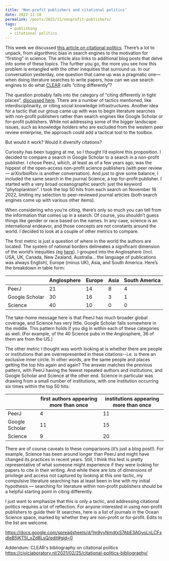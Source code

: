 ```yaml
---
title: 'Non-profit publishers and citational politics'
date: 2022-11-18
permalink: /posts/2022/11/nonprofit-publishers/
tags:
  - publishing
  - citational politics
---
```



This week we discussed [this article on citational politics](https://civiclaboratory.nl/citational-politics/). There’s a lot to unpack, from algorithmic bias in search engines to the motivation for “firsting” in science. The article also links to additional blog posts that delve into some of these topics. The further you go, the more you see how this problem is entangled with the other inequities that surround us. In our conversation yesterday, one question that came up was a pragmatic one— when doing literature searches to write papers, how can we use search engines to do what [CLEAR](https://civiclaboratory.nl) calls “citing differently”?

The question probably falls into the category of “citing differently in tight places”, [discussed here](https://civiclaboratory.nl/2022/03/02/citational-politics-in-tight-places/). There are a number of tactics mentioned, like interdisciplinarity, or citing social knowledge infrastructures. Another idea for a tactic that our group came up with was to begin literature searches with non-profit publishers rather than search engines like Google Scholar or for-profit publishers. While not addressing some of the bigger landscape issues, such as knowledge holders who are excluded from the western peer review enterprise, the approach could add a tactical tool to the toolbox.

But would it work? Would it diversify citations?

Curiosity has been tugging at me, so I thought I’d explore this proposition. I decided to compare a search in Google Scholar to a search in a non-profit publisher. I chose PeerJ, which, at least as of a few years ago, was the hippest of the open-access non-profit science publishers (with peer review — arXiv/bioRxiv is another conversation). And just to give some balance, I included the same search in the journal Science, a top for-profit publisher. I started with a very broad oceanographic search: just the keyword “phytoplankton”. I took the top 50 hits from each search on November 16 2022, limiting my selection to peer-reviewed journal articles (both search engines come up with various other items).

When considering who you’re citing, there’s only so much you can tell from the information that comes up in a search. Of course, you shouldn’t guess things like gender or race based on the names. In any case, science is an international endeavor, and those concepts are not constants around the world. I decided to look at a couple of other metrics to compare. 

The first metric is just a question of where in the world the authors are located.  The system of national borders delineates a significant dimension of the world’s inequities (eg [here](https://www.bostonreview.net/articles/there-is-no-migrant-crisis/)). I grouped into the Anglosphere (incl. USA, UK, Canada, New Zealand, Australia… the language of publications was always English), Europe (minus UK), Asia, and South America. Here’s the breakdown in table form:

|   |Anglosphere|Europe|Asia|South America|
|---|---|---|---|---|
|PeerJ|21|14|8|4|
|Google Scholar|30|16|3|1|
|Science|40|10|0|0|

The take-home message here is that PeerJ has much broader global coverage, and Science has very little. Google Scholar falls somewhere in the middle. This pattern holds if you dig in within each of these categories as well. (For example, of the 40 Science pubs in the Anglosphere, 36 of them are from the US.)

The other metric I thought was worth looking at is whether there are people or institutions that are overrepresented in these citations--i.e. is there an exclusive inner circle. In other words, are the same people and places getting the top hits again and again? The answer matches the previous pattern, with PeerJ having the fewest repeated authors and institutions, and Google Scholar and Science at the other end. Science in particular was drawing from a small number of institutions, with one institution occurring six times within the top 50 hits:

||first authors appearing more than once|institutions appearing more than once|
|---|---|---|
|PeerJ|4|11|
|Google Scholar|11|15|
|Science|9|20|

There are of course caveats to these comparisons (it’s just a blog post!). For example, Science has been around longer than PeerJ and might have changed its practices in recent years. Still, I think this test is pretty representative of what someone might experience if they were looking for papers to cite in their writing. And while there are lots of dimensions of privilege and access not captured by looking at this one tactic, my compulsive literature searching has at least been in line with my initial hypothesis — searching for literature within non-profit publishers should be a helpful starting point in citing differently.

I just want to emphasize that this is only a tactic, and addressing citational politics requires a lot of reflection. For anyone interested in using non-profit publishers to guide their lit searches, here is a list of journals in the Ocean Science space, marked by whether they are non-profit or for-profit. Edits to the list are welcome.

https://docs.google.com/spreadsheets/d/1m9yyNmdtxS7AbE3AGyoLnLCFxdIeB5jKT5I_xZd8LsQ/edit#gid=0

Addendum: CLEAR's bibliography on citational politics
https://civiclaboratory.nl/2021/02/25/citational-politics-bibliography/
